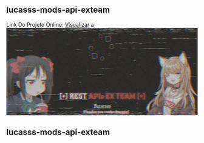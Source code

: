 ## lucasss-mods-api-exteam

Link Do Projeto Online: [Visualizar](https://lucasss-mods-api-exteam.tk)
a
![lucasss-mods-api-exteam](https://github.com/LucasssMODS/lucasss-mods-api-exteam/blob/main/lucasss-mods-api-exteam.jpg)
## lucasss-mods-api-exteam
